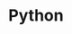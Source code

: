 ---
title: "Python"
permalink: /categories/python/
layout: category
author_profile: true
taxonomy: Python
---